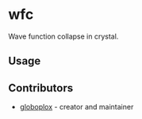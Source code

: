 # wfc

Wave function collapse in crystal.

## Usage

## Contributors

- [globoplox](https://github.com/globoplox) - creator and maintainer
